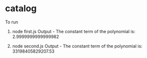 # catalog

To run

1. node first.js 
Output - 
The constant term of the polynomial is: 2.9999999999999982

2. node second.js
Output - 
The constant term of the polynomial is: 33198405829207.53
